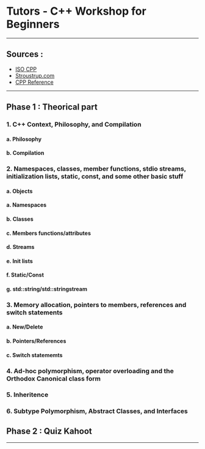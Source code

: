 # Tutors - C++ Workshop for Beginners

***

## Sources :
- [ISO CPP]( https://isocpp.github.io/CppCoreGuidelines/CppCoreGuidelines#S-interfaces)
- [Stroustrup.com](https://www.stroustrup.com/)
- [CPP Reference](https://cppreference.com/)

***

## Phase 1 : Theorical part

### 1.  C++ Context, Philosophy, and Compilation
#### a. Philosophy
#### b. Compilation

### 2.  Namespaces, classes, member functions, stdio streams, initialization lists, static, const, and some other basic stuff
#### a. Objects
#### a. Namespaces
#### b. Classes
#### c. Members functions/attributes
#### d. Streams
#### e. Init lists
#### f. Static/Const
#### g. std::string/std::stringstream

### 3.  Memory allocation, pointers to members, references and switch statements
#### a. New/Delete
#### b. Pointers/References
#### c. Switch statememts

### 4.  Ad-hoc polymorphism, operator overloading and the Orthodox Canonical class form

### 5.  Inheritence

### 6.  Subtype Polymorphism, Abstract Classes, and Interfaces

## Phase 2 : Quiz Kahoot


***
